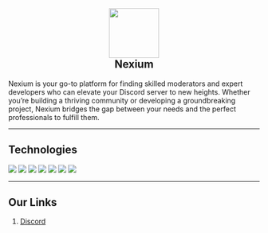 <h2 align='center'>
  <img src="https://media.discordapp.net/attachments/653733403841134600/981430319880241172/IMG_5366.png" height='100px' width='100px' />
  <br>
   Nexium
</h2>
<p>
  Nexium is your go-to platform for finding skilled moderators and expert developers who can elevate your Discord server to new heights. Whether you’re building a thriving community or developing a groundbreaking project, Nexium bridges the gap between your needs and the perfect professionals to fulfill them.
</p>

<hr />

## Technologies

<p>
  <img src="https://img.shields.io/badge/Node-0C0032?style=for-the-badge&logo=node.js" />
  <img src="https://img.shields.io/badge/Next-0C0032?style=for-the-badge&logo=next.js" />
  <img src="https://img.shields.io/badge/React-0C0032?style=for-the-badge&logo=react" />
  <img src="https://img.shields.io/badge/Redis-0C0032?style=for-the-badge&logo=redis" />
  <img src="https://img.shields.io/badge/Typescript-0C0032?style=for-the-badge&logo=typescript" />
  <img src="https://img.shields.io/badge/Fastify-0C0032?style=for-the-badge&logo=fastify" />
  <img src="https://img.shields.io/badge/Electron-0C0032?style=for-the-badge&logo=electron" />
 </p>

<hr />

<h2>
  Our Links
</h2>

<ol>
  <li><a href="https://discord.gg/yYvREFtzPN">Discord</a></li>
</ol>

